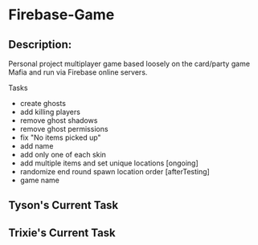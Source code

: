 # Firebase-Game

## Description:

Personal project multiplayer game based loosely on the card/party game Mafia and run via Firebase online servers.

Tasks
- create ghosts
- add killing players
- remove ghost shadows
- remove ghost permissions
- fix "No items picked up"
- add name
- add only one of each skin
- add multiple items and set unique locations [ongoing]
- randomize end round spawn location order [afterTesting]
- game name

Tyson's Current Task
- 

Trixie's Current Task
- 

